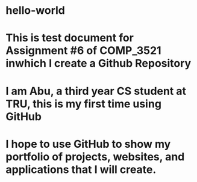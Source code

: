 # hello-world
# This is test document for Assignment #6 of COMP_3521 inwhich I create a Github Repository 
# I am Abu, a third year CS student at TRU, this is my first time using GitHub
# I hope to use GitHub to show my portfolio of projects, websites, and applications that I will create.
